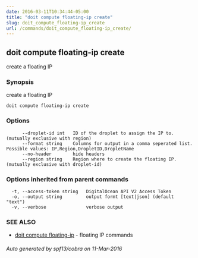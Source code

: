 ```yaml
---
date: 2016-03-11T10:34:44-05:00
title: "doit compute floating-ip create"
slug: doit_compute_floating-ip_create
url: /commands/doit_compute_floating-ip_create/
---
```

## doit compute floating-ip create

create a floating IP

### Synopsis


create a floating IP

```
doit compute floating-ip create
```

### Options

```
      --droplet-id int   ID of the droplet to assign the IP to. (mutually exclusive with region)
      --format string    Columns for output in a comma seperated list. Possible values: IP,Region,DropletID,DropletName
      --no-header        hide headers
      --region string    Region where to create the floating IP. (mutually exclusive with droplet-id)
```

### Options inherited from parent commands

```
  -t, --access-token string   DigitalOcean API V2 Access Token
  -o, --output string         output formt [text|json] (default "text")
  -v, --verbose               verbose output
```

### SEE ALSO
* [doit compute floating-ip](/commands/doit_compute_floating-ip/)	 - floating IP commands

###### Auto generated by spf13/cobra on 11-Mar-2016
